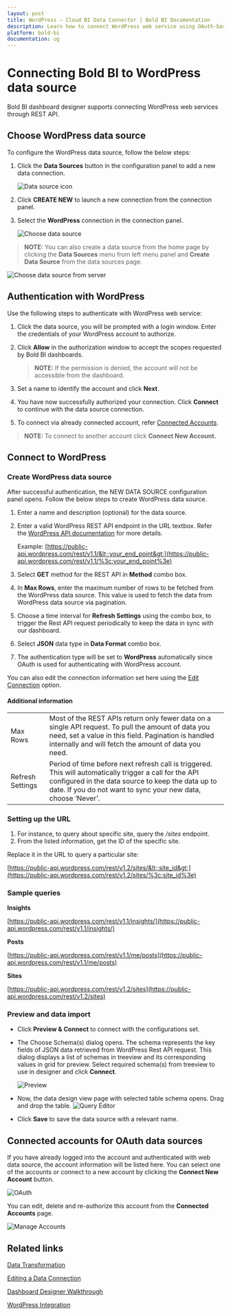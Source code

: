 ```yaml
---
layout: post
title: WordPress – Cloud BI Data Connector | Bold BI Documentation
description: Learn how to connect WordPress web service using OAuth-based authentication through REST API endpoint with Bold BI Cloud.
platform: bold-bi
documentation: ug
---
```


# Connecting Bold BI to WordPress data source
Bold BI dashboard designer supports connecting WordPress web services through REST API. 

## Choose WordPress data source
To configure the WordPress data source, follow the below steps:
1. Click the **Data Sources** button in the configuration panel to add a new data connection.

   ![Data source icon](/static/assets/cloud/working-with-datasource/data-connectors/images/common/DataSourcesIcon.png)

2. Click **CREATE NEW** to launch a new connection from the connection panel.
3. Select the **WordPress** connection in the connection panel.

   ![Choose data source](/static/assets/cloud/working-with-datasource/data-connectors/images/WordPress/ChooseDS.png)

> **NOTE:**  You can also create a data source from the home page by clicking the **Data Sources** menu from left menu panel and **Create Data Source** from the data sources page.

   ![Choose data source from server](/static/assets/cloud/working-with-datasource/data-connectors/images/WordPress/ChooseDS_Server.png)

## Authentication with WordPress
Use the following steps to authenticate with WordPress web service:

1. Click the data source, you will be prompted with a login window. Enter the credentials of your WordPress account to authorize.
2. Click **Allow** in the authorization window to accept the scopes requested by Bold BI dashboards.

   > **NOTE:**  If the permission is denied, the account will not be accessible from the dashboard.

3. Set a name to identify the account and click **Next**. 
4. You have now successfully authorized your connection. Click **Connect** to continue with the data source connection.
5. To connect via already connected account, refer [Connected Accounts](/cloud-bi/working-with-data-source/data-connectors/wordpress/#connected-accounts-for-oauth-data-sources).

> **NOTE:**  To connect to another account click **Connect New Account.**


## Connect to WordPress
### Create WordPress data source
After successful authentication, the NEW DATA SOURCE configuration panel opens. Follow the below steps to create WordPress data source.
1. Enter a name and description (optional) for the data source.
2. Enter a valid WordPress REST API endpoint in the URL textbox. Refer the [WordPress API documentation](https://developer.wordpress.com/docs/api/) for more details.

    Example: [https://public-api.wordpress.com/rest/v1.1/&lt;:your_end_point&gt;](https://public-api.wordpress.com/rest/v1.1/%3c:your_end_point%3e)    
3. Select **GET** method for the REST API in **Method** combo box.
4. In **Max Rows**, enter the maximum number of rows to be fetched from the WordPress data source. This value is used to fetch the data from WordPress data source via pagination.
5. Choose a time interval for **Refresh Settings** using the combo box, to trigger the Rest API request periodically to keep the data in sync with our dashboard.  
6. Select **JSON** data type in **Data Format** combo box.
7. The authentication type will be set to **WordPress** automatically since OAuth is used for authenticating with WordPress account.

You can also edit the connection information set here using the [Edit Connection](/cloud-bi/working-with-data-source/editing-a-data-connection/) option.

#### Additional information
<table width="600">
<tr>
<td>
Max Rows
</td>
<td>
Most of the REST APIs return only fewer data on a single API request. To pull the amount of data you need, set a value in this field.  
Pagination is handled internally and will fetch the amount of data you need.
</td>
</tr>
<tr>
<td>
Refresh Settings
</td>
<td>
Period of time before next refresh call is triggered. This will automatically trigger a call for the API configured in the data source to keep the data up to date. If you do not want to sync your new data, choose ‘Never’.
</td>
</tr>
</table>

### Setting up the URL

1. For instance, to query about specific site, query the <i>/sites</i> endpoint.
2. From the listed information, get the ID of the specific site.

Replace it in the URL to query a particular site:

[https://public-api.wordpress.com/rest/v1.2/sites/&lt;:site_id&gt;](https://public-api.wordpress.com/rest/v1.2/sites/%3c:site_id%3e)

### Sample queries
**Insights**

[https://public-api.wordpress.com/rest/v1.1/insights/](https://public-api.wordpress.com/rest/v1.1/insights/)

**Posts**

[https://public-api.wordpress.com/rest/v1.1/me/posts](https://public-api.wordpress.com/rest/v1.1/me/posts)

**Sites**

[https://public-api.wordpress.com/rest/v1.2/sites](https://public-api.wordpress.com/rest/v1.2/sites)

### Preview and data import
* Click **Preview & Connect** to connect with the configurations set.
* The Choose Schema(s) dialog opens. The schema represents the key fields of JSON data retrieved from WordPress Rest API request. This dialog displays a list of schemas in treeview and its corresponding values in grid for preview. Select required schema(s) from treeview to use in designer and click **Connect**.

   ![Preview](/static/assets/cloud/working-with-datasource/data-connectors/images/common/Preview.png)

* Now, the data design view page with selected table schema opens. Drag and drop the table.
   ![Query Editor](/static/assets/cloud/working-with-datasource/data-connectors/images/common/QueryEditor.png)

* Click **Save** to save the data source with a relevant name.

## Connected accounts for OAuth data sources
If you have already logged into the account and authenticated with web data source, the account information will be listed here. You can select one of the accounts or connect to a new account by clicking the **Connect New Account** button.

   ![OAuth](/static/assets/cloud/working-with-datasource/data-connectors/images/WordPress/OAuthDS.png)

You can edit, delete and re-authorize this account from the **Connected Accounts** page.

   ![Manage Accounts](/static/assets/cloud/working-with-datasource/data-connectors/images/WordPress/ManageDS.png)

## Related links
[Data Transformation](/cloud-bi/working-with-data-source/transforming-data/joining-table/)

[Editing a Data Connection](/cloud-bi/working-with-data-source/editing-a-data-connection/)   

[Dashboard Designer Walkthrough](/cloud-bi/getting-started/bold-bi-walk-through/)

[WordPress Integration](https://www.boldbi.com/integrations/wordpress?utm_source=syncfusion&utm_medium=documentation&utm_campaign=boldbiwordpressintegration)